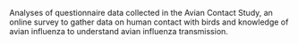 Analyses of questionnaire data collected in the Avian Contact Study, an online survey to gather data on human contact with birds and knowledge of avian influenza to understand avian influenza transmission.
